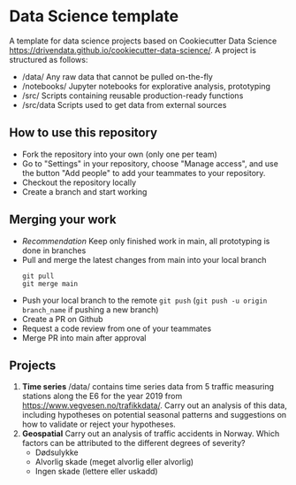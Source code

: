 # Data Science template

A template for data science projects based on Cookiecutter Data Science https://drivendata.github.io/cookiecutter-data-science/. A project is structured as follows:

- /data/ Any raw data that cannot be pulled on-the-fly
- /notebooks/ Jupyter notebooks for explorative analysis, prototyping
- /src/ Scripts containing reusable production-ready functions
- /src/data Scripts used to get data from external sources

## How to use this repository

- Fork the repository into your own (only one per team)
- Go to "Settings" in your repository, choose "Manage access", and use the button "Add people" to add your teammates to your repository.
- Checkout the repository locally
- Create a branch and start working

## Merging your work

- *Recommendation* Keep only finished work in main, all prototyping is done in branches
- Pull and merge the latest changes from main into your local branch
  ```
  git pull
  git merge main
  ```
- Push your local branch to the remote
  `git push` (`git push -u origin branch_name` if pushing a new branch)
- Create a PR on Github
- Request a code review from one of your teammates
- Merge PR into main after approval

## Projects

1. **Time series** /data/ contains time series data from 5 traffic measuring stations along the E6 for the year 2019 from https://www.vegvesen.no/trafikkdata/. Carry out an analysis of this data, including hypotheses on potential seasonal patterns and suggestions on how to validate or reject your hypotheses.
2. **Geospatial** Carry out an analysis of traffic accidents in Norway. Which factors can be attributed to the different degrees of severity?
    - Dødsulykke
    - Alvorlig skade (meget alvorlig eller alvorlig)
    - Ingen skade (lettere eller uskadd)
